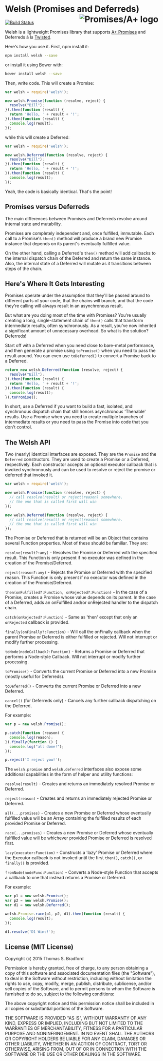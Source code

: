 # Welsh (Promises and Deferreds)<a href="http://promises-aplus.github.com/promises-spec"><img src="http://promises-aplus.github.com/promises-spec/assets/logo-small.png" align="right" alt="Promises/A+ logo" /></a>
[![Build Status](https://travis-ci.org/kode4food/welsh.png)](https://travis-ci.org/kode4food/welsh)

Welsh is a lightweight Promises library that supports [A+ Promises](https://promisesaplus.com/) and Deferreds à la [Twisted](https://twistedmatrix.com/documents/current/core/howto/defer.html).

Here's how you use it.  First, npm install it:

```bash
npm install welsh --save
```

or install it using Bower with:

```bash
bower install welsh --save
```

Then, write code.  This will create a Promise:

```javascript
var welsh = require('welsh');

new welsh.Promise(function (resolve, reject) {
  resolve("Bill");
}).then(function (result) {
  return 'Hello, ' + result + '!';
}).then(function (result) {
  console.log(result);
});
```

while this will create a Deferred:

```javascript
var welsh = require('welsh');

new welsh.Deferred(function (resolve, reject) {
  resolve("Bill");
}).then(function (result) {
  return 'Hello, ' + result + '!';
}).then(function (result) {
  console.log(result);
});
```

Yeah, the code is basically identical.  That's the point!

## Promises versus Deferreds
The main differences between Promises and Deferreds revolve around internal state and mutability.

Promises are completely independent and, once fulfilled, immutable.  Each call to a Promise's `then()` method will produce a brand new Promise instance that depends on its parent's eventually fulfilled value.

On the other hand, calling a Deferred's `then()` method will add callbacks to the internal dispatch chain of the Deferred and return the same instance.  Also, the internal state of a Deferred will mutate as it transitions between steps of the chain.

## Here's Where It Gets Interesting
Promises operate under the assumption that they'll be passed around to different parts of your code, that the chains will branch, and that the code they're calling will always result in an asynchronous result.

But what are you doing most of the time with Promises?  You're usually creating a long, single-statement chain of `then()` calls that transform intermediate results, often synchronously.  As a result, you've now inherited a significant amount of unnecessary overhead.  So what is the solution?  Deferreds!

Start off with a Deferred when you need close to bare-metal performance, and then generate a promise using `toPromise()` when you need to pass the result around. You can even use `toDeferred()` to convert a Promise back to a Deferred.

```javascript
return new welsh.Deferred(function (resolve, reject) {
  resolve("Bill");
}).then(function (result) {
  return 'Hello, ' + result + '!';
}).then(function (result) {
  console.log(result);
}).toPromise();
```

In short, use a Deferred if you want to build a fast, isolated, and synchronous dispatch chain that still honors asynchronous 'Thenable' results.  Use a Promise when you need to create multiple branches of intermediate results or you need to pass the Promise into code that you don't control.

## The Welsh API
Two (nearly) identical interfaces are exposed.  They are the `Promise` and the `Deferred` constructors.  They are used to create a Promise or a Deferred, respectively.  Each constructor accepts an optional executor callback that is invoked synchronously and can be used to resolve or reject the promise or deferred that invoked it.

```javascript
var welsh = require('welsh');

new welsh.Promise(function (resolve, reject) {
  // call resolve(result) or reject(reason) somewhere.
  // the one that is called first will win
});

new welsh.Deferred(function (resolve, reject) {
  // call resolve(result) or reject(reason) somewhere.
  // the one that is called first will win
});
```

The Promise or Deferred that is returned will be an Object that contains several Function properties.  Most of these should be familiar.  They are:

`resolve(result?:any)` - Resolves the Promise or Deferred with the specified result.  This Function is only present if no executor was defined in the creation of the Promise/Deferred.

`reject(reason?:any)` - Rejects the Promise or Deferred with the specified reason.  This Function is only present if no executor was defined in the creation of the Promise/Deferred.

`then(onFulfilled?:Function, onRejected?:Function)` - In the case of a Promise, creates a Promise whose value depends on its parent. In the case of a Deferred, adds an onFulfilled and/or onRejected handler to the dispatch chain.

`catch(onRejected?:Function)` - Same as 'then' except that only an `onRejected` callback is provided.

`finally(onFinally?:Function)` - Will call the onFinally callback when the parent Promise or Deferred is either fulfilled or rejected.  Will not interrupt or modify further processing.

`toNode(nodeCallback?:Function)` - Returns a Promise or Deferred that performs a Node-style Callback.  Will not interrupt or modify further processing.

`toPromise()` - Converts the current Promise or Deferred into a new Promise (mostly useful for Deferreds).

`toDeferred()` - Converts the current Promise or Deferred into a new Deferred.

`cancel()` (for Deferreds only) - Cancels any further callback dispatching on the Deferred.

For example:

```javascript
var p = new welsh.Promise();

p.catch(function (reason) {
  console.log(reason);
}).finally(function () {
  console.log("all done!");
});

p.reject('I reject you!');
```

The `welsh.promise` and `welsh.deferred` interfaces also expose some additional capabilities in the form of helper and utility functions:

`resolve(result)` - Creates and returns an immediately resolved Promise or Deferred.

`reject(reason)` - Creates and returns an immediately rejected Promise or Deferred.

`all(...promises)` - Creates a new Promise or Deferred whose eventually fulfilled value will be an Array containing the fulfilled results of each provided Promise or Deferred.

`race(...promises)` - Creates a new Promise or Deferred whose eventually fulfilled value will be whichever provided Promise or Deferred is resolved first.

`lazy(executor:Function)` - Constructs a 'lazy' Promise or Deferred where the Executor callback is not invoked until the first `then()`, `catch()`, or `finally()` is provided.

`fromNode(nodeFunc:Function)` - Converts a Node-style Function that accepts a callback to one that instead returns a Promise or Deferred.

For example:

```javascript
var p1 = new welsh.Promise();
var p2 = new welsh.Promise();
var d1 = new welsh.Deferred();

welsh.Promise.race(p1, p2, d1).then(function (result) {
  console.log(result);
});

d1.resolve('D1 Wins!');
```

## License (MIT License)
Copyright (c) 2015 Thomas S. Bradford

Permission is hereby granted, free of charge, to any person
obtaining a copy of this software and associated documentation
files (the "Software"), to deal in the Software without
restriction, including without limitation the rights to use,
copy, modify, merge, publish, distribute, sublicense, and/or
sell copies of the Software, and to permit persons to whom the
Software is furnished to do so, subject to the following
conditions:

The above copyright notice and this permission notice shall be
included in all copies or substantial portions of the Software.

THE SOFTWARE IS PROVIDED "AS IS", WITHOUT WARRANTY OF ANY KIND,
EXPRESS OR IMPLIED, INCLUDING BUT NOT LIMITED TO THE WARRANTIES
OF MERCHANTABILITY, FITNESS FOR A PARTICULAR PURPOSE AND
NONINFRINGEMENT. IN NO EVENT SHALL THE AUTHORS OR COPYRIGHT
HOLDERS BE LIABLE FOR ANY CLAIM, DAMAGES OR OTHER LIABILITY,
WHETHER IN AN ACTION OF CONTRACT, TORT OR OTHERWISE, ARISING
FROM, OUT OF OR IN CONNECTION WITH THE SOFTWARE OR THE USE OR
OTHER DEALINGS IN THE SOFTWARE.
